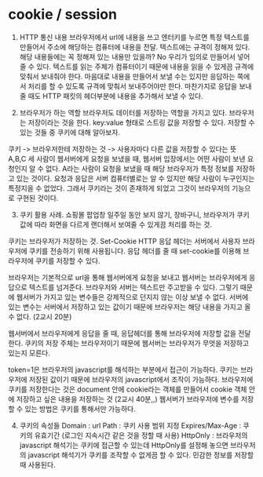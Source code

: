 # cookie / session
1. HTTP 통신 내용
브라우저에서 url에 내용을 쓰고 엔터키를 누르면 특정 텍스트를 만들어서 주소에 해당하는 컴퓨터에 내용을 전달.
텍스트에는 규격이 정해져 있다. 
해당 내용들에는 꼭 정해져 있는 내용만 있을까? No
우리가 임의로 만들어서 넣어줄 수 있다.
텍스트를 읽는 주체가 컴퓨터이기 때문에 내용을 읽을 수 있게끔 규격에 맞춰서 보내줘야 한다.
마음대로 내용을 만들어서 보낼 수는 있지만 응답하는 쪽에서 처리를 할 수 있도록 규격에 맞춰서 보내주어야만 한다.
마찬가지로 응답을 보내줄 때도 HTTP 패킷의 헤더부분에 내용을 추가해서 보낼 수 있다.


2. 브라우저가 하는 역할
브라우저도 데이터를 저장하는 역할을 가지고 있다. 브라우저는 저장이라는 것을 한다.
key:value 형태로 스트링 값을 저장할 수 있다. 저장할 수 있는 것들 중 쿠키에 대해 알아보자.

쿠키 -> 브라우저한테 저장하는 것 -> 사용자마다 다른 값을 저장할 수 있다는 뜻
A,B,C 세 사람이 웹서버에게 요청을 보냈을 때, 웹서버 입장에서는 어떤 사람이 보낸 요청인지 알 수 없다.
A라는 사람이 요청을 보냈을 때 해당 브라우저가 특정 정보를 저장하고 있는 것이다.
요청과 응답은 서버 컴퓨터별로는 알 수 있지만 해당 사람이 누구인지는 특정지을 수 없었다. 그래서 쿠키라는 것이 존재하게 되었고
그것이 브라우저의 기능으로 구현된 것이다.

3. 쿠키 활용 사례. 
쇼핑몰 팝업창 일주일 동안 보지 않기, 장바구니, 
브라우저가 쿠키값에 따라 화면을 다르게 랜더해서 보여줄 수 있게끔 처리를 하는 것.

쿠키는 브라우저가 저장하는 것. 
Set-Cookie HTTP 응답 헤더는 서버에서 사용자 브라우저에 쿠키를 전송하기 위해 사용됩니다.
응답 헤더를 줄 때 set-cookie를 이용해 브라우저에 쿠키를 저장할 수 있다.

브라우저는 기본적으로 url을 통해 웹서버에게 요청을 보내고 웹서버는 브라우저에게 응답으로 텍스트를 넘겨준다.
브라우저와 서버는 텍스트만 주고받을 수 있다. 그렇기 때문에 웹서버가 가지고 있는 변수들은 강제적으로 던지지 않는 이상 보낼 수 없다. 
서버에 있는 변수는 서버에서 저장하고 있는 값이기 때문에 브라우저는 해당 내용을 가지고 올 수 없다. (2교시 20분)

웹서버에서 브라우저에게 응답을 줄 때, 응답헤더를 통해 브라우저에 저장할 값을 전달한다.
쿠키의 저장 주체는 브라우저이기 때문에 웹서버는 브라우저가 무엇을 저장하고 있는지 모른다.

token=1은 브라우저의 javascript를 해석하는 부분에서 접근이 가능하다. 
쿠키는 브라우저에 저장된 값이기 때문에 브라우저의 javascript에서 조작이 가능하다.
브라우저에 쿠키를 저장한다는 것은 document 안에 cookie라는 객체를 만들어서 cookie 객체 안에 저장하고 싶은 내용을 저장하는 것 (2교시 40분,,) 
웹서버가 브라우저에 변수를 저장할 수 있는 방법은 쿠키를 통해서만 가능하다.


4. 쿠키의 속성들
Domain : url 
Path : 쿠키 사용 범위 지정
Expires/Max-Age : 쿠키의 유효기간 (로그인 지속시간 같은 것을 정할 때 사용)
HttpOnly : 브라우저의 javascript 해석기는 쿠키에 접근할 수 있는데 HttpOnly를 설정해 놓으면 브라우저의 javascript 해석기가 쿠키를 조작할 수 없게끔 할 수 있다. 민감한 정보를 저장할 때 사용된다. 











